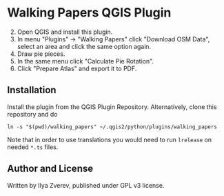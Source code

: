# Walking Papers QGIS Plugin

2. Open QGIS and install this plugin.
3. In menu "Plugins" -> "Walking Papers" click "Download OSM Data", select an area and click the same option again.
4. Draw pie pieces.
5. In the same menu click "Calculate Pie Rotation".
6. Click "Prepare Atlas" and export it to PDF.

## Installation

Install the plugin from the QGIS Plugin Repository. Alternatively, clone this repository and do

    ln -s "$(pwd)/walking_papers" ~/.qgis2/python/plugins/walking_papers

Note that in order to use translations you would need to run `lrelease` on needed `*.ts` files.

## Author and License

Written by Ilya Zverev, published under GPL v3 license.
